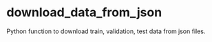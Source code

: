 # download_data_from_json
Python function to download train, validation, test data from json files.
